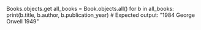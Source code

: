 Books.objects.get
 all_books = Book.objects.all()
   for b in all_books:
       print(b.title, b.author, b.publication_year)  # Expected output: "1984 George Orwell 1949"
